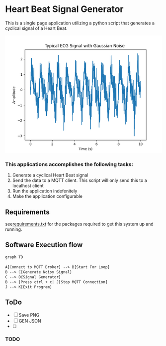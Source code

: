 # Heart Beat Signal Generator

This is a single page application utilizing a python script that generates a cyclical signal of a Heart Beat.

![Heart Beat Signal Generator](ecg_signal.png)

### This applications accomplishes the following tasks:

1. Generate a cyclical Heart Beat signal
2. Send the data to a MQTT client. This script will only send this to a localhost client
3. Run the application indefenitely
4. Make the application configurable

## Requirements

see[requirements.txt]() for the packages required to get this system up and running.

## Software Execution flow

```mermaid
graph TD

A[Connect to MQTT Broker] --> B[Start For Loop]
B --> C[Generate Noisy Signal]
C --> D{Signal Generator}
B --> |Press ctrl + c| J[Stop MQTT Connection]
J --> K[Exit Program]
```

## ToDo

- [ ] Save PNG
- [ ] GEN JSON
- [ ] 

### TODO


